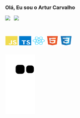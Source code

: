 ### Olá, Eu sou o Artur Carvalho

<div>
     <a href="https://github.com/arturcarvalho0"></a>
     <img height="170em" src="https://github-readme-stats.vercel.app/api?username=arturcarvalho0&hide_border=true&show_icons=true&theme=dracula&include_all_commits=true&count_private=true"/> &nbsp;
     <img height="170em" src="https://github-readme-stats.vercel.app/api/top-langs/?username=arturcarvalho0&layout=compact&count_private=true&hide_border=true&theme=dracula&show_icons=true">
</div>

##

<div style="display: inline_block"><br>
  <img align="center" alt="Artur-Js" height="30" width="40" src="https://raw.githubusercontent.com/devicons/devicon/master/icons/javascript/javascript-plain.svg">
  <img align="center" alt="Artur-Ts" height="30" width="40" src="https://raw.githubusercontent.com/devicons/devicon/master/icons/typescript/typescript-plain.svg">
  <img align="center" alt="Artur-React" height="30" width="40" src="https://raw.githubusercontent.com/devicons/devicon/master/icons/react/react-original.svg">
  <img align="center" alt="Artur-HTML" height="30" width="40" src="https://raw.githubusercontent.com/devicons/devicon/master/icons/html5/html5-original.svg">
  <img align="center" alt="Artur-CSS" height="30" width="40" src="https://raw.githubusercontent.com/devicons/devicon/master/icons/css3/css3-original.svg">
</div>

##

<div> 
 
  ![Snake animation](https://github.com/arturcarvalho0/arturcarvalho0/blob/output/github-contribution-grid-snake.svg)
 
</div>

<!--
**ArturCarvalho0/ArturCarvalho0** is a ✨ _special_ ✨ repository because its `README.md` (this file) appears on your GitHub profile.

Here are some ideas to get you started:

- 🔭 I’m currently working on ...
- 🌱 I’m currently learning ...
- 👯 I’m looking to collaborate on ...
- 🤔 I’m looking for help with ...
- 💬 Ask me about ...
- 📫 How to reach me: ...
- 😄 Pronouns: ...
- ⚡ Fun fact: ...
-->
